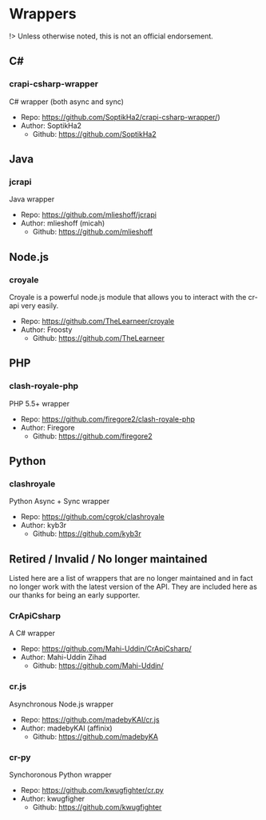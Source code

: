 # Wrappers

!> Unless otherwise noted, this is not an official endorsement.

## C\# #

### crapi-csharp-wrapper

C\# wrapper (both async and sync)

- Repo: https://github.com/SoptikHa2/crapi-csharp-wrapper/)
- Author: SoptikHa2
    - Github: https://github.com/SoptikHa2

## Java  

### jcrapi

Java wrapper

- Repo: https://github.com/mlieshoff/jcrapi
- Author: mlieshoff (micah)
    - Github: https://github.com/mlieshoff

## Node.js  

### croyale

Croyale is a powerful node.js module that allows you to interact with the cr-api very easily.

- Repo: https://github.com/TheLearneer/croyale
- Author: Froosty
    - Github: https://github.com/TheLearneer

## PHP   

### clash-royale-php

PHP 5.5+ wrapper

- Repo: https://github.com/firegore2/clash-royale-php
- Author: Firegore
    - Github: https://github.com/firegore2

## Python

### clashroyale

Python Async + Sync wrapper

- Repo: https://github.com/cgrok/clashroyale
- Author: kyb3r
    - Github: https://github.com/kyb3r

## Retired / Invalid /  No longer maintained

Listed here are a list of wrappers that are no longer maintained and in fact no longer work with the latest version of the API. They are included here as our thanks for being an early supporter.

### CrApiCsharp   

A C\# wrapper

- Repo: https://github.com/Mahi-Uddin/CrApiCsharp/
- Author: Mahi-Uddin Zihad
    - Github: https://github.com/Mahi-Uddin/
    
### cr.js

Asynchronous Node.js wrapper

- Repo: https://github.com/madebyKAI/cr.js
- Author: madebyKAI (affinix)
    - Github: https://github.com/madebyKA

### cr-py

Synchoronous Python wrapper

- Repo: https://github.com/kwugfighter/cr.py
- Author: kwugfigher
    - Github: https://github.com/kwugfighter
